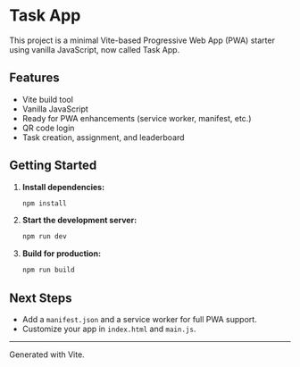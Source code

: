 # Task App

This project is a minimal Vite-based Progressive Web App (PWA) starter using vanilla JavaScript, now called Task App.

## Features
- Vite build tool
- Vanilla JavaScript
- Ready for PWA enhancements (service worker, manifest, etc.)
- QR code login
- Task creation, assignment, and leaderboard

## Getting Started

1. **Install dependencies:**
   ```bash
   npm install
   ```
2. **Start the development server:**
   ```bash
   npm run dev
   ```
3. **Build for production:**
   ```bash
   npm run build
   ```

## Next Steps
- Add a `manifest.json` and a service worker for full PWA support.
- Customize your app in `index.html` and `main.js`.

---

Generated with Vite.
